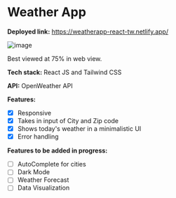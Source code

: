 # Weather App 

**Deployed link:** https://weatherapp-react-tw.netlify.app/

![image](https://github.com/Shweta200126/WeatherApp/assets/72426535/462cc4e6-91d5-43ae-93ae-0d19114dbc0a)


Best viewed at 75% in web view.

**Tech stack:** 
React JS and Tailwind CSS

**API:** 
OpenWeather API

**Features:**
- [X] Responsive
- [X] Takes in input of City and Zip code
- [X] Shows today's weather in a minimalistic UI
- [X] Error handling

**Features to be added in progress:**
- [ ] AutoComplete for cities
- [ ] Dark Mode
- [ ] Weather Forecast
- [ ] Data Visualization 
